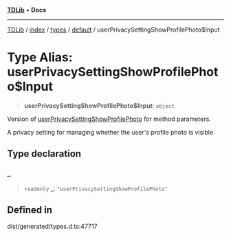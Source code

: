 [**TDLib**](../../../../../../README.md) • **Docs**

***

[TDLib](../../../../../../modules.md) / [index](../../../../../README.md) / [types](../../../README.md) / [default](../README.md) / userPrivacySettingShowProfilePhoto$Input

# Type Alias: userPrivacySettingShowProfilePhoto$Input

> **userPrivacySettingShowProfilePhoto$Input**: `object`

Version of [userPrivacySettingShowProfilePhoto](userPrivacySettingShowProfilePhoto.md) for method parameters.

A privacy setting for managing whether the user's profile photo is visible

## Type declaration

### \_

> `readonly` **\_**: `"userPrivacySettingShowProfilePhoto"`

## Defined in

dist/generated/types.d.ts:47717

